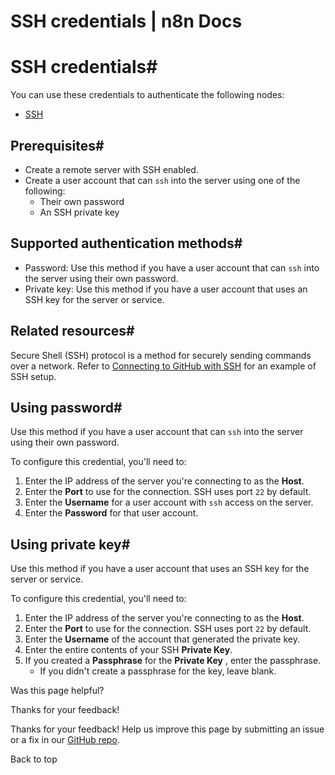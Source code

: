 # SSH credentials | n8n Docs

[ ](https://github.com/n8n-io/n8n-docs/edit/main/docs/integrations/builtin/credentials/ssh.md "Edit this page")

# SSH credentials#

You can use these credentials to authenticate the following nodes:

  * [SSH](../../core-nodes/n8n-nodes-base.ssh/)

## Prerequisites#

  * Create a remote server with SSH enabled.
  * Create a user account that can `ssh` into the server using one of the following:
    * Their own password
    * An SSH private key

## Supported authentication methods#

  * Password: Use this method if you have a user account that can `ssh` into the server using their own password.
  * Private key: Use this method if you have a user account that uses an SSH key for the server or service.

## Related resources#

Secure Shell (SSH) protocol is a method for securely sending commands over a network. Refer to [Connecting to GitHub with SSH](https://docs.github.com/en/github/authenticating-to-github/connecting-to-github-with-ssh) for an example of SSH setup.

## Using password#

Use this method if you have a user account that can `ssh` into the server using their own password.

To configure this credential, you'll need to:

  1. Enter the IP address of the server you're connecting to as the **Host**.
  2. Enter the **Port** to use for the connection. SSH uses port `22` by default.
  3. Enter the **Username** for a user account with `ssh` access on the server.
  4. Enter the **Password** for that user account.

## Using private key#

Use this method if you have a user account that uses an SSH key for the server or service.

To configure this credential, you'll need to:

  1. Enter the IP address of the server you're connecting to as the **Host**.
  2. Enter the **Port** to use for the connection. SSH uses port `22` by default.
  3. Enter the **Username** of the account that generated the private key.
  4. Enter the entire contents of your SSH **Private Key**.
  5. If you created a **Passphrase** for the **Private Key** , enter the passphrase.
     * If you didn't create a passphrase for the key, leave blank.

Was this page helpful? 

Thanks for your feedback! 

Thanks for your feedback! Help us improve this page by submitting an issue or a fix in our [GitHub repo](https://github.com/n8n-io/n8n-docs). 

Back to top